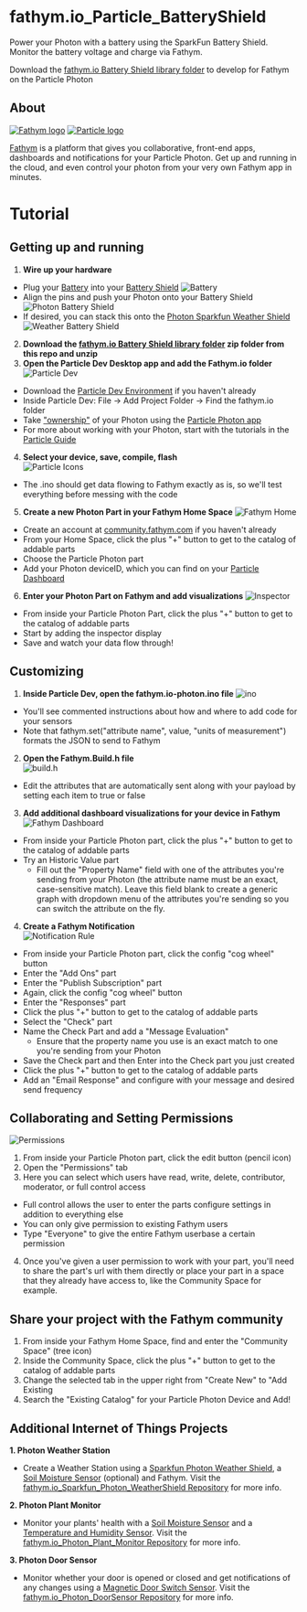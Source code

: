 # fathym.io_Particle_BatteryShield
Power your Photon with a battery using the SparkFun Battery Shield. Monitor the battery voltage and charge via Fathym.

Download the [fathym.io Battery Shield library folder](https://github.com/fathym/fathym.io_Particle_BatteryShield/blob/master/fathym.io.photon-0.0.1-batteryShield.zip) to develop for Fathym on the Particle Photon

## About 
[![Fathym logo](http://community.fathym.com/Files/Storage/ef3e1f7f-3303-4296-9660-044c33e60cbd "Fathym Logo")](http://fathym.com) [![Particle logo](http://blog.particle.io/images/particle-horizontal-dark.png "Particle logo")](http://particle.io)

[Fathym](http://fathym.com) is a platform that gives you collaborative, front-end apps, dashboards and notifications for your Particle Photon. Get up and running in the cloud, and even control your photon from your very own Fathym app in minutes. 

# Tutorial

## Getting up and running

1. **Wire up your hardware**
  - Plug your [Battery](https://www.sparkfun.com/products/8483) into your [Battery Shield](https://www.sparkfun.com/products/13626)
  ![Battery](http://community.fathym.com/Files/Storage/fb5a9140-628b-4068-8079-34a199f52578)
  - Align the pins and push your Photon onto your Battery Shield
  ![Photon Battery Shield](http://community.fathym.com/Files/Storage/1e8aa05a-9e0c-4124-af1e-258f7fe142df)
  - If desired, you can stack this onto the [Photon Sparkfun Weather Shield](https://github.com/fathym/fathym.io_Sparkfun_Photon_WeatherShield)
  ![Weather Battery Shield](http://community.fathym.com/Files/Storage/810eb44a-3212-4cf8-99a0-674fc1b6a57e)
2. **Download the [fathym.io Battery Shield library folder](https://github.com/fathym/fathym.io_Particle_BatteryShield/blob/master/fathym.io.photon-0.0.1-batteryShield.zip) zip folder from this repo and unzip**
3. **Open the Particle Dev Desktop app and add the Fathym.io folder**
![Particle Dev](https://40.media.tumblr.com/85a6b84ac6a20005769c38cf79ea9c55/tumblr_o58dv5IR7S1qcz8h1o1_1280.jpg "Particle Dev")
  - Download the [Particle Dev Environment](https://www.particle.io/dev) if you haven't already
  - Inside Particle Dev: File -> Add Project Folder -> Find the fathym.io folder
  - Take ["ownership"](https://docs.particle.io/support/troubleshooting/device-management/photon/) of your Photon using the [Particle Photon app](https://itunes.apple.com/us/app/particle-build-photon-electron/id991459054?mt=8)
  - For more about working with your Photon, start with the tutorials in the [Particle Guide](https://docs.particle.io/guide/getting-started/intro/photon/)
4. **Select your device, save, compile, flash**                                       
    ![Particle Icons](http://community.fathym.com/Files/Storage/18dc2dab-fd6e-4754-89ba-28e6611c1dae "Particle Icons")
  - The .ino should get data flowing to Fathym exactly as is, so we'll test everything before messing with the code
5. **Create a new Photon Part in your Fathym Home Space**
  ![Fathym Home](https://41.media.tumblr.com/101c284e6b4c640957cbaa86e444fe32/tumblr_o58dv5IR7S1qcz8h1o2_1280.jpg "Fathym Home")
  - Create an  account at [community.fathym.com](http://community.fathym.com) if you haven't already
  - From your Home Space, click the plus "+" button to get to the catalog of addable parts
  - Choose the Particle Photon part
  - Add your Photon deviceID, which you can find on your [Particle Dashboard](https://dashboard.particle.io/user/devices)
6. **Enter your Photon Part on Fathym and add visualizations**
![Inspector](https://36.media.tumblr.com/e783e4d513003a6dc328c38347a4fa51/tumblr_o58dv5IR7S1qcz8h1o3_1280.jpg "Inspector")
  - From inside your Particle Photon Part, click the plus "+" button to get to the catalog of addable parts
  - Start by adding the inspector display
  - Save and watch your data flow through!

## Customizing

1. **Inside Particle Dev, open the fathym.io-photon.ino file**
![ino](https://40.media.tumblr.com/31879b26805e0ddac21e0a97e9fbe36e/tumblr_o58dv5IR7S1qcz8h1o4_1280.jpg "ino")
  - You'll see commented instructions about how and where to add code for your sensors
  - Note that fathym.set("attribute name", value, "units of measurement") formats the JSON to send to Fathym
2. **Open the Fathym.Build.h file**         
![build.h](https://40.media.tumblr.com/7ec2caa15654a3f089cb182301aefcbd/tumblr_o58dv5IR7S1qcz8h1o5_1280.jpg "build.h")
  - Edit the attributes that are automatically sent along with your payload by setting each item to true or false 
3. **Add additional dashboard visualizations for your device in Fathym**
![Fathym Dashboard](https://36.media.tumblr.com/447b4d8abf0869768b89b0411e377eae/tumblr_o2crfxZXFf1qcz8h1o2_1280.jpg "Fathym Dashboard")
  - From inside your Particle Photon part, click the plus "+" button to get to the catalog of addable parts
  - Try an Historic Value part
    - Fill out the "Property Name" field with one of the attributes you're sending from your Photon (the attribute name must be an exact, case-sensitive match). Leave this field blank to create a generic graph with dropdown menu of the attributes you're sending so you can switch the attribute on the fly.   
4. **Create a Fathym Notification**         
![Notification Rule](http://community.fathym.com/Files/Storage/4ed0acc5-6b33-47e5-a8ae-a4bc5484b12a "Notification Rule")
  - From inside your Particle Photon part, click the config "cog wheel" button
  - Enter the "Add Ons" part
  - Enter the "Publish Subscription" part
  - Again, click the config "cog wheel" button
  - Enter the "Responses" part
  - Click the plus "+" button to get to the catalog of addable parts
  - Select the "Check" part
  - Name the Check Part and add a "Message Evaluation" 
    - Ensure that the property name you use is an exact match to one you're sending from your Photon
  - Save the Check part and then Enter into the Check part you just created
  - Click the plus "+" button to get to the catalog of addable parts
  - Add an "Email Response" and configure with your message and desired send frequency

## Collaborating and Setting Permissions
![Permissions](http://community.fathym.com/Files/Storage/06927353-54ad-4ecc-b29a-99cbc1f837da "Permissions")
1. From inside your Particle Photon part, click the edit button (pencil icon)
2. Open the "Permissions" tab
3. Here you can select which users have read, write, delete, contributor, moderator, or full control access
  - Full control allows the user to enter the parts configure settings in addition to everything else
  - You can only give permission to existing Fathym users
  - Type "Everyone" to give the entire Fathym userbase a certain permission
4. Once you've given a user permission to work with your part, you'll need to share the part's url with them directly or place your part in a space that they already have access to, like the Community Space for example.

## Share your project with the Fathym community                 

1. From inside your Fathym Home Space, find and enter the "Community Space" (tree icon) 
2. Inside the Community Space,  click the plus "+" button to get to the catalog of addable parts
3. Change the selected tab in the upper right from "Create New" to "Add Existing
4. Search the "Existing Catalog" for your Particle Photon Device and Add!

## Additional Internet of Things Projects
**1. Photon Weather Station**
  - Create a Weather Station using a [Sparkfun Photon Weather Shield](https://www.sparkfun.com/products/13630), a [Soil Moisture Sensor](https://www.sparkfun.com/products/13322) (optional) and Fathym. 
  Visit the [fathym.io_Sparkfun_Photon_WeatherShield Repository](https://github.com/fathym/fathym.io_Sparkfun_Photon_WeatherShield) for more info.
  
**2. Photon Plant Monitor**
  - Monitor your plants' health with a [Soil Moisture Sensor](https://www.sparkfun.com/products/13322) and a [Temperature and Humidity Sensor](https://www.sparkfun.com/products/10167?gclid=CLqS-YDTkcwCFQiqaQodCMsK2Q).
  Visit the [fathym.io_Photon_Plant_Monitor Repository](https://github.com/fathym/fathym.io_Photon_Plant_Monitor) for more info.
  
**3. Photon Door Sensor**
  - Monitor whether your door is opened or closed and get notifications of any changes using a [Magnetic Door Switch Sensor](https://www.sparkfun.com/products/13247).
  Visit the [fathym.io_Photon_DoorSensor Repository](https://github.com/fathym/fathym.io_Photon_DoorSensor) for more info.


  
